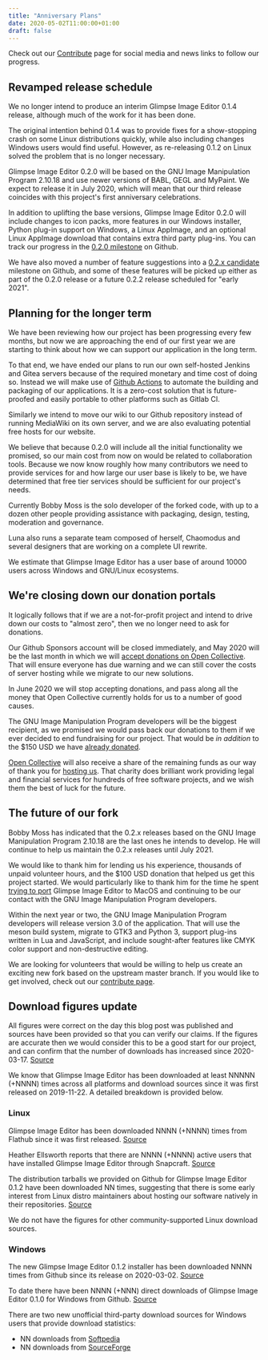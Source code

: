 ```yaml
---
title: "Anniversary Plans"
date: 2020-05-02T11:00:00+01:00
draft: false
---
```

Check out our [Contribute](/contribute/) page for social media and news links to follow our progress.

## Revamped release schedule
We no longer intend to produce an interim Glimpse Image Editor 0.1.4 release, although much of the work for it has been done.

The original intention behind 0.1.4 was to provide fixes for a show-stopping crash on some Linux distributions quickly, while also including changes Windows users would find useful. However, as re-releasing 0.1.2 on Linux solved the problem that is no longer necessary.

Glimpse Image Editor 0.2.0 will be based on the GNU Image Manipulation Program 2.10.18 and use newer versions of BABL, GEGL and MyPaint. We expect to release it in July 2020, which will mean that our third release coincides with this project's first anniversary celebrations.

In addition to uplifting the base versions, Glimpse Image Editor 0.2.0 will include changes to icon packs, more features in our Windows installer, Python plug-in support on Windows, a Linux AppImage, and an optional Linux AppImage download that contains extra third party plug-ins. You can track our progress in the [0.2.0 milestone](https://github.com/glimpse-editor/Glimpse/milestone/12) on Github.

We have also moved a number of feature suggestions into a [0.2.x candidate](https://github.com/glimpse-editor/Glimpse/milestone/5) milestone on Github, and some of these features will be picked up either as part of the 0.2.0 release or a future 0.2.2 release scheduled for "early 2021".

## Planning for the longer term
We have been reviewing how our project has been progressing every few months, but now we are approaching the end of our first year we are starting to think about how we can support our application in the long term.

To that end, we have ended our plans to run our own self-hosted Jenkins and Gitea servers because of the required monetary and time cost of doing so. Instead we will make use of [Github Actions](https://github.com/features/actions) to automate the building and packaging of our applications. It is a zero-cost solution that is future-proofed and easily portable to other platforms such as Gitlab CI.

Similarly we intend to move our wiki to our Github repository instead of running MediaWiki on its own server, and we are also evaluating potential free hosts for our website.

We believe that because 0.2.0 will include all the initial functionality we promised, so our main cost from now on would be  related to collaboration tools. Because we now know roughly how many contributors we need to provide services for and how large our user base is likely to be, we have determined that free tier services should be sufficient for our project's needs.

Currently Bobby Moss is the solo developer of the forked code, with up to a dozen other people providing assistance with packaging, design, testing, moderation and governance.

Luna also runs a separate team composed of herself, Chaomodus and several designers that are working on a complete UI rewrite.

We estimate that Glimpse Image Editor has a user base of around 10000 users across Windows and GNU/Linux ecosystems.

## We're closing down our donation portals
It logically follows that if we are a not-for-profit project and intend to drive down our costs to "almost zero", then we no longer need to ask for donations.

Our Github Sponsors account will be closed immediately, and May 2020 will be the last month in which we will [accept donations on Open Collective](https://opencollective.com/glimpse). That will ensure everyone has due warning and we can still cover the costs of server hosting while we migrate to our new solutions.

In June 2020 we will stop accepting donations, and pass along all the money that Open Collective currently holds for us to a number of good causes.

The GNU Image Manipulation Program developers will be the biggest recipient, as we promised we would pass back our donations to them if we ever decided to end fundraising for our project. That would be *in addition* to the $150 USD we have [already donated](https://opencollective.com/glimpse/expenses/categories/donation).

[Open Collective](https://opencollective.com/) will also receive a share of the remaining funds as our way of thank you for [hosting us](https://opencollective.com/glimpse). That charity does brilliant work providing legal and financial services for hundreds of free software projects, and we wish them the best of luck for the future.

## The future of our fork
Bobby Moss has indicated that the 0.2.x releases based on the GNU Image Manipulation Program 2.10.18 are the last ones he intends to develop. He will continue to help us maintain the 0.2.x releases until July 2021.

We would like to thank him for lending us his experience, thousands of unpaid volunteer hours, and the $100 USD donation that helped us get this project started. We would particularly like to thank him for the time he spent [trying to port](https://github.com/glimpse-editor/Glimpse/issues/227#issuecomment-620214794) Glimpse Image Editor to MacOS and continuing to be our contact with the GNU Image Manipulation Program developers.

Within the next year or two, the GNU Image Manipulation Program developers will release version 3.0 of the application. That will use the meson build system, migrate to GTK3 and Python 3, support plug-ins written in Lua and JavaScript, and include sought-after features like CMYK color support and non-destructive editing.

We are looking for volunteers that would be willing to help us create an exciting new fork based on the upstream master branch. If you would like to get involved, check out our [contribute page](/contribute/).

## Download figures update
All figures were correct on the day this blog post was published and sources have been provided so that you can verify our claims. If the figures are accurate then we would consider this to be a good start for our project, and can confirm that the number of downloads has increased since 2020-03-17. [Source](/posts/changing-plans/)

We know that Glimpse Image Editor has been downloaded at least NNNNN (+NNNN) times across all platforms and download sources since it was first released on 2019-11-22. A detailed breakdown is provided below.

### Linux
Glimpse Image Editor has been downloaded NNNN (+NNNN) times from Flathub since it was first released. [Source](https://gitlab.com/ahayzen/flathub-api-stats-generator)

Heather Ellsworth reports that there are NNNN (+NNNN) active users that have installed Glimpse Image Editor through Snapcraft. [Source](/glimpse-snap-2020-03-14.png)

The distribution tarballs we provided on Github for Glimpse Image Editor 0.1.2 have been downloaded NN times, suggesting that there is some early interest from Linux distro maintainers about hosting our software natively in their repositories. [Source](https://somsubhra.com/github-release-stats/?username=glimpse-editor&repository=Glimpse)

We do not have the figures for other community-supported Linux download sources.

### Windows
The new Glimpse Image Editor 0.1.2 installer has been downloaded NNNN times from Github since its release on 2020-03-02. [Source](https://somsubhra.com/github-release-stats/?username=glimpse-editor&repository=Glimpse)

To date there have been NNNN (+NNN) direct downloads of Glimpse Image Editor 0.1.0 for Windows from Github. [Source](https://somsubhra.com/github-release-stats/?username=glimpse-editor&repository=Glimpse)

There are two new unofficial third-party download sources for Windows users that provide download statistics:

* NN downloads from [Softpedia](https://www.softpedia.com/dyn-search.php?search_term=glimpse)
* NN downloads from [SourceForge](https://sourceforge.net/projects/glimpse-image-editor/)
